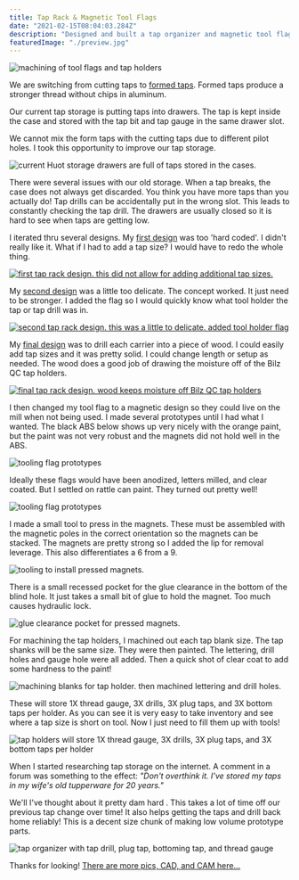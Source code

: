 ```yaml
---
title: Tap Rack & Magnetic Tool Flags
date: "2021-02-15T08:04:03.284Z"
description: "Designed and built a tap organizer and magnetic tool flags"
featuredImage: "./preview.jpg"
---
```


<img class="blog-img" src="https://circuit-case-blog.s3-us-west-1.amazonaws.com/tap-rack/link-pic.jpg" alt="machining of tool flags and tap holders"><br/>

We are switching from cutting taps to <a href="https://www.youtube.com/watch?v=if_XksIesGk" target="_blank">formed taps</a>. Formed taps produce a stronger thread without chips in aluminum.

Our current tap storage is putting taps into drawers. The tap is kept inside the case and stored with the tap bit and tap gauge in the same drawer slot.

We cannot mix the form taps with the cutting taps due to different pilot holes. I took this opportunity to improve our tap storage.

<img class="blog-img" src="https://circuit-case-blog.s3-us-west-1.amazonaws.com/tap-rack/tap-drawer.jpg" alt="current Huot storage drawers are full of taps stored in the cases."><br/>

There were several issues with our old storage. When a tap breaks, the case does not always get discarded. You think you have more taps than you actually do! Tap drills can be accidentally put in the wrong slot. This leads to constantly checking the tap drill. The drawers are usually closed so it is hard to see when taps are getting low.

I iterated thru several designs. My <a href="https://cad.onshape.com/documents/b82ac90fe6855c8afe667c3f/v/2c478eaceaea9a9e4ebf46c7/e/1f08476f395f84bc891c5749" target="_blank">first design</a> was too 'hard coded'. I didn't really like it. What if I had to add a tap size? I would have to redo the whole thing.

<a href="https://cad.onshape.com/documents/b82ac90fe6855c8afe667c3f/v/2c478eaceaea9a9e4ebf46c7/e/1f08476f395f84bc891c5749" target="_blank"><img class="blog-img" src="https://circuit-case-blog.s3-us-west-1.amazonaws.com/tap-rack/first-tap-rack-design.JPG" alt="first tap rack design. this did not allow for adding additional tap sizes."></a><br/>

My <a href="https://cad.onshape.com/documents/b82ac90fe6855c8afe667c3f/v/51d0252e98b4570f96d194ce/e/1f08476f395f84bc891c5749" target="_blank">second design</a> was a little too delicate. The concept worked. It just need to be stronger. I added the flag so I would quickly know what tool holder the tap or tap drill was in.

<a href="https://cad.onshape.com/documents/b82ac90fe6855c8afe667c3f/v/51d0252e98b4570f96d194ce/e/1f08476f395f84bc891c5749" target="_blank"><img class="blog-img" src="https://circuit-case-blog.s3-us-west-1.amazonaws.com/tap-rack/second-tap-rack-design.JPG" alt="second tap rack design. this was a little to delicate. added tool holder flag"></a><br/>

My <a href="https://cad.onshape.com/documents/b82ac90fe6855c8afe667c3f/w/d4ffc7331d96f408225cc040/e/1f08476f395f84bc891c5749" target="_blank">final design</a> was to drill each carrier into a piece of wood. I could easily add tap sizes and it was pretty solid. I could change length or setup as needed. The wood does a good job of drawing the moisture off of the Bilz QC tap holders.

<a href="https://cad.onshape.com/documents/b82ac90fe6855c8afe667c3f/w/d4ffc7331d96f408225cc040/e/1f08476f395f84bc891c5749" target="_blank"><img class="blog-img" src="https://circuit-case-blog.s3-us-west-1.amazonaws.com/tap-rack/final-design.JPG" alt="final tap rack design. wood keeps moisture off Bilz QC tap holders"></a><br/>

I then changed my tool flag to a magnetic design so they could live on the mill when not being used. I made several prototypes until I had what I wanted. The black ABS below shows up very nicely with the orange paint, but the paint was not very robust and the magnets did not hold well in the ABS.

<img class="blog-img" src="https://circuit-case-blog.s3-us-west-1.amazonaws.com/tap-rack/tool-flag.jpg" alt="tooling flag prototypes"><br/>

Ideally these flags would have been anodized, letters milled, and clear coated. But I settled on rattle can paint. They turned out pretty well!

<img class="blog-img" src="https://circuit-case-blog.s3-us-west-1.amazonaws.com/tap-rack/final-tool-flags.jpg" alt="tooling flag prototypes"><br/>

I made a small tool to press in the magnets. These must be assembled with the magnetic poles in the correct orientation so the magnets can be stacked. The magnets are pretty strong so I added the lip for removal leverage. This also differentiates a 6 from a 9.

<img class="blog-img" src="https://circuit-case-blog.s3-us-west-1.amazonaws.com/tap-rack/tooling-magnet.jpg" alt="tooling to install pressed magnets."><br/>

There is a small recessed pocket for the glue clearance in the bottom of the blind hole. It just takes a small bit of glue to hold the magnet. Too much causes hydraulic lock.

<img class="blog-img" src="https://circuit-case-blog.s3-us-west-1.amazonaws.com/tap-rack/glue-pocket.JPG" alt="glue clearance pocket for pressed magnets."><br/>

For machining the tap holders, I machined out each tap blank size. The tap shanks will be the same size. They were then painted. The lettering, drill holes and gauge hole were all added. Then a quick shot of clear coat to add some hardness to the paint!

<img class="blog-img" src="https://circuit-case-blog.s3-us-west-1.amazonaws.com/tap-rack/tap-blanks.jpg" alt="machining blanks for tap holder. then machined lettering and drill holes."><br/>

These will store 1X thread gauge, 3X drills, 3X plug taps, and 3X bottom taps per holder. As you can see it is very easy to take inventory and see where a tap size is short on tool. Now I just need to fill them up with tools!<br/>

<img class="blog-img" src="https://circuit-case-blog.s3-us-west-1.amazonaws.com/tap-rack/details-tap-holder.jpg" alt="tap holders will store 1X thread gauge, 3X drills, 3X plug taps, and 3X bottom taps per holder"><br/>

When I started researching tap storage on the internet. A comment in a forum was something to the effect: _"Don't overthink it. I've stored my taps in my wife's old tupperware for 20 years."_

We'll I've thought about it pretty dam hard . This takes a lot of time off our previous tap change over time! It also helps getting the taps and drill back home reliably! This is a decent size chunk of making low volume prototype parts.

<img class="blog-img" src="https://circuit-case-blog.s3-us-west-1.amazonaws.com/tap-rack/preview.jpg" alt="tap organizer with tap drill, plug tap, bottoming tap, and thread gauge"><br/>

Thanks for looking! <a href="https://cad.onshape.com/documents/b82ac90fe6855c8afe667c3f/w/d4ffc7331d96f408225cc040/e/1f08476f395f84bc891c5749" target="_blank">There are more pics, CAD, and CAM here...</a>

